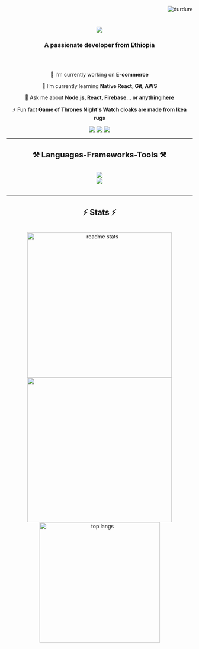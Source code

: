 <p align="right"> <img src="https://komarev.com/ghpvc/?username=durdure&label=Profile%20views&color=0e75b6&style=flat" alt="durdure" /> </p>


<h1 align="center">
    <img src="https://readme-typing-svg.herokuapp.com/?font=Righteous&size=35&center=true&vCenter=true&width=500&height=70&duration=4000&lines=Hi+There!+👋;+I'm+Duresa+Eshetu!;" />
</h1>

<h3 align="center">A passionate developer from Ethiopia</h3>

<br>
<p align="left"> <a href="https://twitter.com/" target="blank"><img src="https://img.shields.io/twitter/follow/?logo=twitter&style=for-the-badge" alt="" /></a> </p>


<div align="center">
 
 🔭 I’m currently working on **E-commerce**
 
 🌱 I’m currently learning **Native React, Git, AWS**

💬 Ask me about **Node.js, React, Firebase... or anything [here](https://github.com/durdure/durDure)**

⚡ Fun fact **Game of Thrones Night's Watch cloaks are made from Ikea rugs**

 </div>

<div align="center"> 
  <a href="mailto:duresa.eshetu@aastustudent.edu.et">
    <img src="https://img.shields.io/badge/Gmail-333333?style=for-the-badge&logo=gmail&logoColor=red" />
  </a>
  <a href="linkedin.com/in/dbekhanu-eshetu" target="_blank">
    <img src="https://img.shields.io/badge/LinkedIn-0077B5?style=for-the-badge&logo=linkedin&logoColor=white" target="_blank" />
  </a>
  <a href="https://skillsync.vercel.tech" target="_blank">
     <img src="https://img.shields.io/badge/Portfolio-FF5722?style=for-the-badge&logo=todoist&logoColor=white" target="_blank" />
  </a>
</div>

<hr/>

<h2 align="center">⚒️ Languages-Frameworks-Tools ⚒️</h2>
<br/>
<div align="center">
    <img src="https://skillicons.dev/icons?i=react,bootstrap,html,css,vscode,github,git,r" />
    <br/>
    <img src="https://skillicons.dev/icons?i=nodejs,python,javascript,express,firebase,mongodb,c,nextjs,mysql,flask" /><br>
</div>

<br/>
<hr/>


<h2 align="center">⚡ Stats ⚡</h2>
<br>


<div align=center>
 
    
  <img width=390 src="https://github-readme-stats.vercel.app/api?username=durdure&count_private=true&show_icons=true&theme=react&rank_icon=github&border_radius=10" alt="readme stats" />

  <img width=390 src="https://github-readme-streak-stats.herokuapp.com/?user=durdure&count_private=true&theme=react&border_radius=10"/>
  <br/>
  
  <img width=325 align="center" src="https://github-readme-stats.vercel.app/api/top-langs?username=durdure&hide=HTML&langs_count=8&layout=compact&theme=react&border_radius=10&size_weight=0.5&count_weight=0.5&exclude_repo=github-readme-stats" alt="top langs" />
</div>


